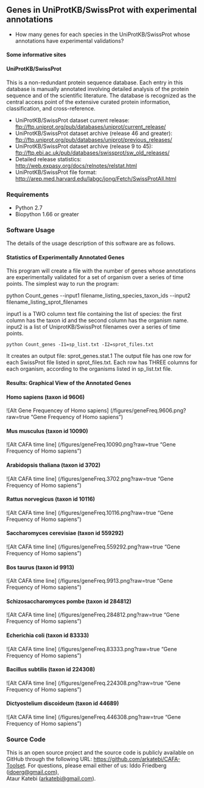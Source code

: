 ## Genes in UniProtKB/SwissProt with experimental annotations  
* How many genes for each species in the UniProtKB/SwissProt whose 
  annotations have experimental validations? 

#### Some informative sites 

#### UniProtKB/SwissProt
This is a non-redundant protein sequence database. Each entry in this database
is manually annotated involving detailed analysis of the protein sequence and
of the scientific literature. The database is recognized as the central access
point of the extensive curated protein information, classification, and
cross-reference.

* UniProtKB/SwissProt dataset current release:
  ftp://ftp.uniprot.org/pub/databases/uniprot/current_release/
* UniProtKB/SwissProt dataset archive (release 46 and greater):
  ftp://ftp.uniprot.org/pub/databases/uniprot/previous_releases/
* UniProtKB/SwissProt dataset archive (release 9 to 45):
  ftp://ftp.ebi.ac.uk/pub/databases/swissprot/sw_old_releases/
* Detailed release statistics:
  http://web.expasy.org/docs/relnotes/relstat.html
* UniProtKB/SwissProt file format:
  http://arep.med.harvard.edu/labgc/jong/Fetch/SwissProtAll.html

### Requirements
* Python 2.7 
* Biopython 1.66 or greater 

### Software Usage 

The details of the usage description of this software are as follows.

#### Statistics of Experimentally Annotated Genes 

This program will create a file with the number of genes whose annotations
are experimentally validated for a set of organism over a series of time
points. The simplest way to run the program:

python Count_genes --input1 filename_listing_species_taxon_ids --input2 filename_listing_sprot_filenames 

input1 is a TWO column text file containing the list of species: the first
column has the taxon id and the second column has the organism name. input2
is a list of UniprotKB/SwissProt filenames over a series of time points.

```
python Count_genes -I1=sp_list.txt -I2=sprot_files.txt
```

It creates an output file: sprot_genes.stat.1
The output file has one row for each SwissProt file listed in
sprot_files.txt. Each row has THREE columns for each organism,
according to the organisms listed in sp_list.txt file.

#### Results: Graphical View of the Annotated Genes 

####  Homo sapiens (taxon id 9606) 
![Alt Gene Frequencey of Homo sapiens] (/figures/geneFreq.9606.png?raw=true “Gene Frequency of Homo sapiens”)

####  Mus musculus (taxon id 10090) 
![Alt CAFA time line] (/figures/geneFreq.10090.png?raw=true “Gene Frequency of Homo sapiens”)

####  Arabidopsis thaliana (taxon id 3702) 
![Alt CAFA time line] (/figures/geneFreq.3702.png?raw=true “Gene Frequency of Homo sapiens”)


####  Rattus norvegicus (taxon id 10116) 
![Alt CAFA time line] (/figures/geneFreq.10116.png?raw=true “Gene Frequency of Homo sapiens”)


####  Saccharomyces cerevisiae (taxon id 559292) 
![Alt CAFA time line] (/figures/geneFreq.559292.png?raw=true “Gene Frequency of Homo sapiens”)

####  Bos taurus (taxon id 9913) 
![Alt CAFA time line] (/figures/geneFreq.9913.png?raw=true “Gene Frequency of Homo sapiens”)

####  Schizosaccharomyces pombe (taxon id 284812) 
![Alt CAFA time line] (/figures/geneFreq.284812.png?raw=true “Gene Frequency of Homo sapiens”)

####  Echerichia coli (taxon id 83333) 
![Alt CAFA time line] (/figures/geneFreq.83333.png?raw=true “Gene Frequency of Homo sapiens”)

####  Bacillus subtilis (taxon id 224308) 
![Alt CAFA time line] (/figures/geneFreq.224308.png?raw=true “Gene Frequency of Homo sapiens”)

####  Dictyostelium discoideum (taxon id 44689) 
![Alt CAFA time line] (/figures/geneFreq.446308.png?raw=true “Gene Frequency of Homo sapiens”)

### Source Code
This is an open source project and the source code is publicly available on 
GitHub through the following URL: https://github.com/arkatebi/CAFA-Toolset.
For questions, please email either of us: Iddo Friedberg (idoerg@gmail.com),  
Ataur Katebi (arkatebi@gmail.com).

